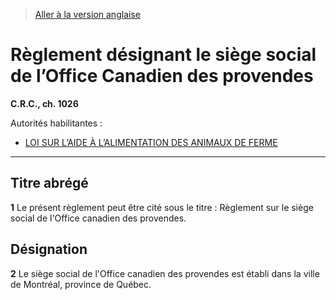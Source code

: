 > [Aller à la version anglaise](/en/Regulations/Consolidated%20Regulations%20of%20Canada/1001-1100/C.R.C.,%20c.%201026.md)

# Règlement désignant le siège social de l’Office Canadien des provendes

**C.R.C., ch. 1026**

Autorités habilitantes : 
- [LOI SUR L’AIDE À L’ALIMENTATION DES ANIMAUX DE FERME](/fr/Lois/Lois%20révisées%20du%20Canada/L/L-10.md)

----------



## Titre abrégé


**1** Le présent règlement peut être cité sous le titre : Règlement sur le siège social de l'Office canadien des provendes.




## Désignation


**2** Le siège social de l'Office canadien des provendes est établi dans la ville de Montréal, province de Québec.


